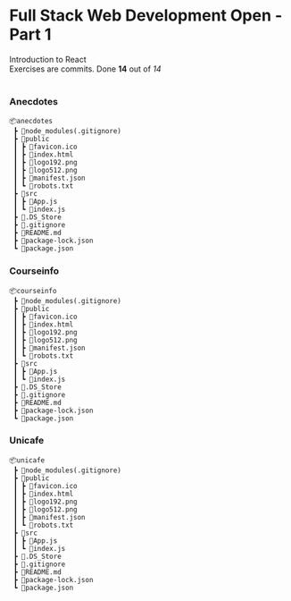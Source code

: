 <h1>Full Stack Web Development Open - Part 1</h1>

Introduction to React</br>
Exercises are commits. Done **14** out of *14*
</br></br>

<h3>Anecdotes</h3>

```
📦anecdotes
 ┣ 📂node_modules(.gitignore)
 ┣ 📂public
 ┃ ┣ 📜favicon.ico
 ┃ ┣ 📜index.html
 ┃ ┣ 📜logo192.png
 ┃ ┣ 📜logo512.png
 ┃ ┣ 📜manifest.json
 ┃ ┗ 📜robots.txt
 ┣ 📂src
 ┃ ┣ 📜App.js
 ┃ ┗ 📜index.js
 ┣ 📜.DS_Store
 ┣ 📜.gitignore
 ┣ 📜README.md
 ┣ 📜package-lock.json
 ┗ 📜package.json
```

<h3>Courseinfo</h3>

```
📦courseinfo
 ┣ 📂node_modules(.gitignore)
 ┣ 📂public
 ┃ ┣ 📜favicon.ico
 ┃ ┣ 📜index.html
 ┃ ┣ 📜logo192.png
 ┃ ┣ 📜logo512.png
 ┃ ┣ 📜manifest.json
 ┃ ┗ 📜robots.txt
 ┣ 📂src
 ┃ ┣ 📜App.js
 ┃ ┗ 📜index.js
 ┣ 📜.DS_Store
 ┣ 📜.gitignore
 ┣ 📜README.md
 ┣ 📜package-lock.json
 ┗ 📜package.json
```

<h3>Unicafe</h3>

```
📦unicafe
 ┣ 📂node_modules(.gitignore)
 ┣ 📂public
 ┃ ┣ 📜favicon.ico
 ┃ ┣ 📜index.html
 ┃ ┣ 📜logo192.png
 ┃ ┣ 📜logo512.png
 ┃ ┣ 📜manifest.json
 ┃ ┗ 📜robots.txt
 ┣ 📂src
 ┃ ┣ 📜App.js
 ┃ ┗ 📜index.js
 ┣ 📜.DS_Store
 ┣ 📜.gitignore
 ┣ 📜README.md
 ┣ 📜package-lock.json
 ┗ 📜package.json
```
